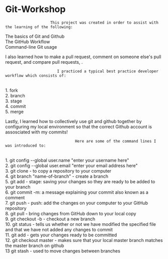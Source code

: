 # Git-Workshop
                        This project was created in order to assist with the learning of the following:

The basics of Git and Github
<br>The GitHub Workflow
<br>Command-line Git usage

I also learned how to make a pull request, comment on someone else's pull request, and compare pull requests, . 

                           I practiced a typical best practice developer workflow which consists of: 

<br>1. fork
<br>2. branch
<br>3. stage
<br>4. commit
<br>5. merge

Lastly, I learned how to collectively use git and github together by configuring my local environment so that the correct Github account is assosciated with my commits! 

                                   Here are some of the command lines I was introduced to:

<br>1. git config --global user.name "enter your username here"
<br>2. git config --global user.email "enter your email address here"
<br>3. git clone - to copy a repository to your computer
<br>4. git branch "name-of-branch" - create a branch
<br>5. git add - stage: saving your changes so they are ready to be added to your branch 
<br>6. git commit -m: a message explaining your commit also known as a comment
<br>7. git push - push: add the changes on your computer to your GitHub repository 
<br>8. git pull - bring changes from GitHub down to your local copy
<br>9. git checkout -b - checkout a new branch
<br>10. git status - tells us whether or not we have modified the specified file and that we have not added any changes to commit
<br>11. git add - gets your changes ready to be committed
<br>12. git checkout master - makes sure that your local master branch matches the master branch on github
<br>13 git stash - used to move changes between branches 



